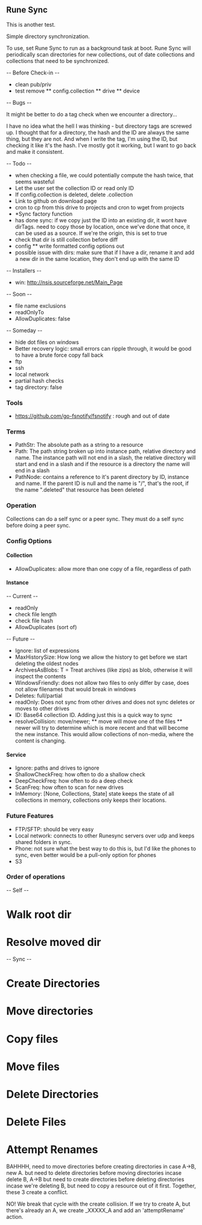 ## Rune Sync
This is another test.

Simple directory synchronization.

To use, set Rune Sync to run as a background task at boot. Rune Sync will periodically scan directories for new collections, out of date collections and collections that need to be synchronized.

-- Before Check-in --
* clean pub/priv
* test remove
** config.collection
** drive
** device

-- Bugs --

It might be better to do a tag check when we encounter a directory...

I have no idea what the hell I was thinking - but directory tags are screwed up. I thought that for a directory, the hash and the ID are always the same thing, but they are not. And when I write the tag, I'm using the ID, but checking it like it's the hash. I've mostly got it working, but I want to go back and make it consistent.

-- Todo --
* when checking a file, we could potentially compute the hash twice, that seems wasteful
* Let the user set the collection ID or read only ID
* If config.collection is deleted, delete .collection
* Link to github on download page
* cron to cp from this drive to projects and cron to wget from projects
* *Sync factory function
* has done sync: if we copy just the ID into an existing dir, it wont have dirTags. need to copy those by location, once we've done that once, it can be used as a source. If we're the origin, this is set to true
* check that dir is still collection before diff
* config
** write formatted config options out
* possible issue with dirs: make sure that if I have a dir, rename it and add a new dir in the same location, they don't end up with the same ID

-- Installers --
* win: http://nsis.sourceforge.net/Main_Page

-- Soon --
* file name exclusions
* readOnlyTo
* AllowDuplicates: false

-- Someday --
* hide dot files on windows
* Better recovery logic: small errors can ripple through, it would be good to have a brute force copy fall back
* ftp
* ssh
* local network
* partial hash checks
* tag directory: false

### Tools
* https://github.com/go-fsnotify/fsnotify : rough and out of date

### Terms
- PathStr: The absolute path as a string to a resource
- Path: The path string broken up into instance path, relative directory and name. The instance path will not end in a slash, the relative directory will start and end in a slash and if the resource is a directory the name will end in a slash
- PathNode: contains a reference to it's parent directory by ID, instance and name. If the parent ID is null and the name is "/", that's the root, if the name ".deleted" that resource has been deleted

### Operation
Collections can do a self sync or a peer sync. They must do a self sync before doing a peer sync.

### Config Options

#### Collection
* AllowDuplicates: allow more than one copy of a file, regardless of path

#### Instance
-- Current --
* readOnly
* check file length
* check file hash
* AllowDuplicates (sort of)

-- Future --
* Ignore: list of expressions
* MaxHistorySize: How long we allow the history to get before we start deleting the oldest nodes
* ArchivesAsBlobs: T = Treat archives (like zips) as blob, otherwise it will inspect the contents
* WindowsFriendly: does not allow two files to only differ by case, does not allow filenames that would break in windows
* Deletes: full/partial
* readOnly: Does not sync from other drives and does not sync deletes or moves to other drives
* ID: Base64 collection ID. Adding just this is a quick way to sync
* resolveCollision: move/newer;
** move will move one of the files
** newer will try to determine which is more recent and that will become the new instance. This would allow collections of non-media, where the content is changing.

#### Service
* Ignore: paths and drives to ignore
* ShallowCheckFreq: how often to do a shallow check
* DeepCheckFreq: how often to do a deep check
* ScanFreq: how often to scan for new drives
* InMemory: [None, Collections, State] state keeps the state of all collections in memory, collections only keeps their locations.

### Future Features
* FTP/SFTP: should be very easy
* Local network: connects to other Runesync servers over udp and keeps shared folders in sync.
* Phone: not sure what the best way to do this is, but I'd like the phones to sync, even better would be a pull-only option for phones
* S3

### Order of operations

-- Self --
# Walk root dir
# Resolve moved dir

-- Sync --
# Create Directories
# Move directories
# Copy files
# Move files
# Delete Directories
# Delete Files
# Attempt Renames

BAHHHH, need to move directories before creating directories in case A->B, new A. but need to delete directories before moving directories incase delete B, A->B but need to create directories before deleting directories incase we're deleting B, but need to copy a resource out of it first. Together, these 3 create a conflict.

NO! We break that cycle with the create collision. If we try to create A, but there's already an A, we create _XXXXX_A and add an 'attemptRename' action.
